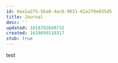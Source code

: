 ```yaml
---
id: 0aa1a275-5ba8-4ac6-9031-62a2f0e835d5
title: Journal
desc: ''
updated: 1618702649732
created: 1618699110317
stub: true
---
```


test